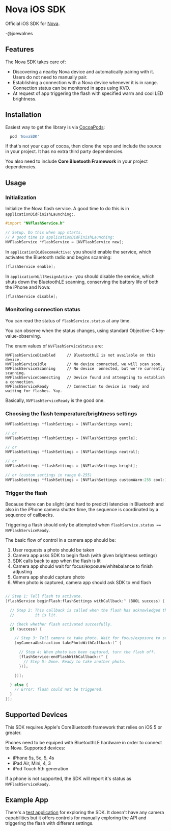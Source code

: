 Nova iOS SDK
============

Official iOS SDK for [Nova](https://novaphotos.com/).

-@joewalnes

Features
--------

The Nova SDK takes care of:
* Discovering a nearby Nova device and automatically pairing with it. Users do not need to manually pair.
* Establishing a connection with a Nova device whenever it is in range. Connection status can be monitored in apps using KVO.
* At request of app triggering the flash with specified warm and cool LED brightness.


Installation
------------

Easiest way to get the library is via [CocoaPods](http://cocoapods.org/):
```ruby
  pod 'NovaSDK'
```

If that's not your cup of cocoa, then clone the repo and include the source in your project. It has no extra third party dependencies.

You also need to include **Core Bluetooth Framework** in your project dependencies. 

Usage
-----

### Initialization

Initialize the Nova flash service. A good time to do this is in `applicationDidFinishLaunching:`.

```objective-c
#import "NVFlashService.h"

// Setup. Do this when app starts.
// A good time is applicationDidFinishLaunching:
NVFlashService *flashService = [NVFlashService new];

```

In `applicationDidBecomeActive:` you should enable the service, which
activates the Bluetooth radio and begins scanning:

```objective-c
[flashService enable];
```

In `applicationWillResignActive:` you should disable the service, which
shuts down the BluetoothLE scanning, conserving the battery life of
both the iPhone and Nova:

```objective-c
[flashService disable];
```


### Monitoring connection status

You can read the status of `flashService.status` at any time.

You can observe when the status changes, using standard Objective-C key-value-observing.

The enum values of `NVFlashServiceStatus` are:

``` 
NVFlashServiceDisabled     // BluetoothLE is not available on this device.
NVFlashServiceIdle         // No device connected, we will scan soon.
NVFlashServiceScanning     // No device  onnected, but we're currently scanning.
NVFlashServiceConnecting   // Device found and attempting to establish a connection.
NVFlashServiceReady        // Connection to device is ready and waiting for flashes. Yay.
```

Basically, `NVFlashServiceReady` is the good one.


### Choosing the flash temperature/brightness settings

```objective-c
NVFlashSettings *flashSettings = [NVFlashSettings warm];

// or
NVFlashSettings *flashSettings = [NVFlashSettings gentle];

// or
NVFlashSettings *flashSettings = [NVFlashSettings neutral];

// or
NVFlashSettings *flashSettings = [NVFlashSettings bright];

// or (custom settings in range 0-255)
NVFlashSettings *flashSettings = [NVFlashSettings customWarm:255 cool:127];
```

### Trigger the flash

Because there can be slight (and hard to predict) latencies in Bluetooth
and also in the iPhone camera shutter time, the sequence is coordinated
by a sequence of callbacks.

Triggering a flash should only be attempted when `flashService.status == NVFlashServiceReady`.

The basic flow of control in a camera app should be:

1. User requests a photo should be taken
2. Camera app asks SDK to begin flash (with given brightness settings)
3. SDK calls back to app when the flash is lit
4. Camera app should wait for focus/exposure/whitebalance to finish adjusting
5. Camera app should capture photo
6. When photo is captured, camera app should ask SDK to end flash

```objective-c

// Step 1: Tell flash to activate.
[flashService beginFlash:flashSettings withCallback:^ (BOOL success) {

  // Step 2: This callback is called when the flash has acknowledged that
  //         it is lit.

  // Check whether flash activated succesfully.
  if (success) {

    // Step 3: Tell camera to take photo. Wait for focus/exposure to stop adjusting.
    [myCameraAbstraction takePhotoWithCallback:(^ {

      // Step 4: When photo has been captured, turn the flash off.
      [flashService:endFlashWithCallback:(^ {
        // Step 5: Done. Ready to take another photo.
      })];

    })];

  } else {
    // Error: flash could not be triggered.
  }
}];
```

Supported Devices
-----------------

This SDK requires Apple's CoreBluetooth framework that relies on iOS 5 or greater.

Phones need to be equiped with BluetoothLE hardware in order to connect to Nova. Supported devices:
* iPhone 5s, 5c, 5, 4s
* iPad Air, Mini, 4, 3
* iPod Touch 5th generation

If a phone is not supported, the SDK will report it's status as `NVFlashServiceReady`.


Example App
-----------

There's a [test application](NovaSDKTestApp) for exploring the SDK. It doesn't have any camera capabilities but it offers controls for manually exploring the API and triggering the flash with different settings.
